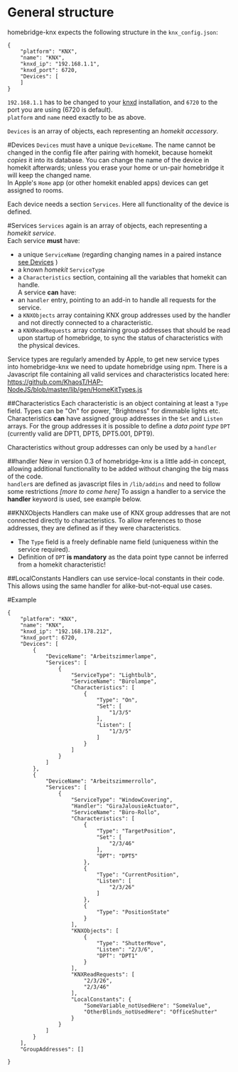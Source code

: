 # General structure
homebridge-knx expects the following structure in the `knx_config.json`:

```
{
    "platform": "KNX",
    "name": "KNX",
    "knxd_ip": "192.168.1.1",
    "knxd_port": 6720,
    "Devices": [
    ]
}
```
`192.168.1.1` has to be changed to your [knxd](https://github.com/knxd/knxd) installation, and `6720` to the port you are using (6720 is default).  
`platform` and `name` need exactly to be as above.

`Devices` is an array of objects, each representing an *homekit accessory*. 

#Devices
`Devices` must have a unique `DeviceName`. The name cannot be changed in the config file after pairing with homekit, because homekit *copies* it into its database. You can change the name of the device in homekit afterwards; unless you erase your home or un-pair homebridge it will keep the changed name.  
In Apple's `Home` app (or other homekit enabled apps) devices can get assigned to rooms.

Each device needs a section `Services`. Here all functionality of the device is defined.

#Services
`Services` again is an array of objects, each representing a *homekit service*.  
Each service **must** have:
- a unique `ServiceName` (regarding changing names in a paired instance [see Devices](#devices) )
- a known *homekit* `ServiceType`
- a `Characteristics` section, containing all the variables that homekit can handle.    
A service **can** have:  
- an `handler` entry, pointing to an add-in to handle all requests for the service.  
- a `KNXObjects` array containing KNX group addresses used by the handler and not directly connected to a characteristic.  
- a `KNXReadRequests` array containing group addresses that should be read upon startup of homebridge, to sync the status of characteristics with the physical devices.   

Service types are regularly amended by Apple, to get new service types into homebridge-knx we need to update homebridge using npm.
There is a Javascript file containing all valid services and characteristics located here: https://github.com/KhaosT/HAP-NodeJS/blob/master/lib/gen/HomeKitTypes.js

 
##Characteristics
Each characteristic is an object containing at least a `Type` field. Types can be "On" for power, "Brightness" for dimmable lights etc.  
Characteristics **can** have assigned group addresses in the `Set` and `Listen` arrays.
For the group addresses it is possible to define a *data point type* `DPT` (currently valid are DPT1, DPT5, DPT5.001, DPT9).

Characteristics without group addresses can only be used by a `handler`

##handler
New in version 0.3 of homebridge-knx is a little add-in concept, allowing additional functionality to be added without changing the big mass of the code.  
`handler`s are defined as javascript files in `/lib/addins` and need to follow some restrictions *[more to come here]*
To assign a handler to a service the **handler** keyword is used, see example below.

##KNXObjects
Handlers can make use of KNX group addresses that are not connected directly to characteristics. To allow references to those addresses, they are defined as if they were characteristics. 
- The `Type` field is a freely definable name field (uniqueness within the service required). 
- Definition of `DPT` **is mandatory** as the data point type cannot be inferred from a homekit characteristic!  

##LocalConstants
Handlers can use service-local constants in their code. This allows using the same handler for alike-but-not-equal use cases. 


#Example
```
{
    "platform": "KNX",
    "name": "KNX",
    "knxd_ip": "192.168.178.212",
    "knxd_port": 6720,
    "Devices": [
        {
            "DeviceName": "Arbeitszimmerlampe",
            "Services": [
                {
                    "ServiceType": "Lightbulb",
                    "ServiceName": "Bürolampe",
                    "Characteristics": [
                        {
                            "Type": "On",
                            "Set": [
                                "1/3/5"
                            ],
                            "Listen": [
                                "1/3/5"
                            ]
                        }
                    ]
                }
            ]
        },
        {
            "DeviceName": "Arbeitszimmerrollo",
            "Services": [
                {
                    "ServiceType": "WindowCovering",
                    "Handler": "GiraJalousieActuator",
                    "ServiceName": "Büro-Rollo",
                    "Characteristics": [
                        {
                            "Type": "TargetPosition",
                            "Set": [
                                "2/3/46"
                            ],
                            "DPT": "DPT5"
                        },
                        {
                            "Type": "CurrentPosition",
                            "Listen": [
                                "2/3/26"
                            ]
                        },
                        {
                            "Type": "PositionState"
                        }
                    ],
                    "KNXObjects": [
                        {
                            "Type": "ShutterMove",
                            "Listen": "2/3/6",
                            "DPT": "DPT1"
                        }
                    ],
                    "KNXReadRequests": [
                        "2/3/26",
                        "2/3/46"
                    ],
                    "LocalConstants": {
                        "SomeVariable_notUsedHere": "SomeValue",
                        "OtherBlinds_notUsedHere": "OfficeShutter"
                    }
                }
            ]
        }
    ],
    "GroupAddresses": []

}
```